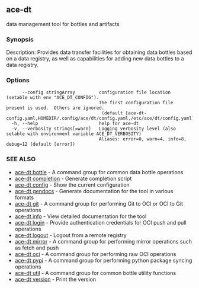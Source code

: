 ## ace-dt

data management tool for bottles and artifacts

### Synopsis

Description:
  Provides data transfer facilities for obtaining data bottles based 
  on a data registry, as well as capabilities for adding new data bottles to a
  data registry.
	


### Options

```
      --config stringArray         configuration file location (setable with env "ACE_DT_CONFIG").
                                   The first configuration file present is used.  Others are ignored.
                                    (default [ace-dt-config.yaml,HOMEDIR/.config/ace/dt/config.yaml,/etc/ace/dt/config.yaml])
  -h, --help                       help for ace-dt
  -v, --verbosity strings[=warn]   Logging verbosity level (also setable with environment variable ACE_DT_VERBOSITY)
                                   Aliases: error=0, warn=4, info=8, debug=12 (default [error])
```

### SEE ALSO

* [ace-dt bottle](ace-dt_bottle.md)	 - A command group for common data bottle operations
* [ace-dt completion](ace-dt_completion.md)	 - Generate completion script
* [ace-dt config](ace-dt_config.md)	 - Show the current configuration
* [ace-dt gendocs](ace-dt_gendocs.md)	 - Generate documentation for the tool in various formats
* [ace-dt git](ace-dt_git.md)	 - A command group for performing Git to OCI or OCI to Git operations
* [ace-dt info](ace-dt_info.md)	 - View detailed documentation for the tool
* [ace-dt login](ace-dt_login.md)	 - Provide authentication credentials for OCI push and pull operations
* [ace-dt logout](ace-dt_logout.md)	 - Logout from a remote registry
* [ace-dt mirror](ace-dt_mirror.md)	 - A command group for performing mirror operations such as fetch and push
* [ace-dt oci](ace-dt_oci.md)	 - A command group for performing raw OCI operations
* [ace-dt pypi](ace-dt_pypi.md)	 - A command group for performing python package syncing operations
* [ace-dt util](ace-dt_util.md)	 - A command group for common bottle utility functions
* [ace-dt version](ace-dt_version.md)	 - Print the version

